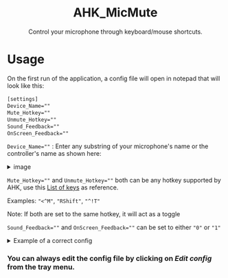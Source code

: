<h1 align="center">
  AHK_MicMute
</h1>
<p align="center">
  Control your microphone through keyboard/mouse shortcuts.
</p>

# Usage
On the first run of the application, a config file will open in notepad that will look like this:
        
    [settings]
    Device_Name=""
    Mute_Hotkey=""
    Unmute_Hotkey=""
    Sound_Feedback=""
    OnScreen_Feedback=""
`Device_Name=""` : Enter any substring of your microphone's name or the controller's name as shown here:
<details><summary>image</summary>

![](resources\Controlpaneldialog.png)

</details>

`Mute_Hotkey=""` and `Unmute_Hotkey=""` both can be any hotkey supported by AHK, use this [List of keys](https://www.autohotkey.com/docs/KeyList.htm) as reference. 

Examples: `"<^M"`, `"RShift"`, `"^!T"`

Note: If both are set to the same hotkey, it will act as a toggle

`Sound_Feedback=""` and `OnScreen_Feedback=""` can be set to either `"0"` or `"1"`

<details><summary>Example of a correct config</summary>

    [settings]
    Device_Name="AmazonBasics"
    Mute_Hotkey="RShift"
    Unmute_Hotkey="RShift"
    Sound_Feedback="1"
    OnScreen_Feedback="0"            

</details>

### You can always edit the config file by clicking on *Edit config* from the tray menu.
